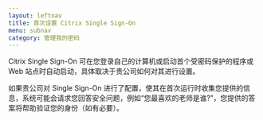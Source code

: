 ```yaml
---
layout: leftnav
title: 首次设置 Citrix Single Sign-On
menu: subnav
category: 管理我的密码
---
```


Citrix Single Sign-On 可在您登录自己的计算机或启动首个受密码保护的程序或 Web 站点时自动启动，具体取决于贵公司如何对其进行设置。

如果贵公司对 Single Sign-On 进行了配置，使其在首次运行时收集您提供的信息，系统可能会请求您回答安全问题，例如“您最喜欢的老师是谁?”，您提供的答案将帮助验证您的身份（如有必要）。

